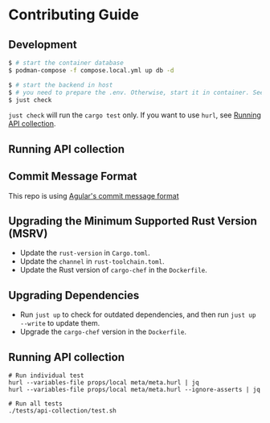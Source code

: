 # Contributing Guide

## Development

```bash
$ # start the container database
$ podman-compose -f compose.local.yml up db -d

$ # start the backend in host
$ # you need to prepare the .env. Otherwise, start it in container. See "Configure Environment Variables"
$ just check
```

`just check` will run the `cargo test` only.
If you want to use `hurl`, see [Running API collection](#running-api-collection).

## Running API collection

## Commit Message Format

This repo is using [Agular's commit message format][commit-message]

## Upgrading the Minimum Supported Rust Version (MSRV)

- Update the `rust-version` in `Cargo.toml`.
- Update the `channel` in `rust-toolchain.toml`.
- Update the Rust version of `cargo-chef` in the `Dockerfile`.

## Upgrading Dependencies

- Run `just up` to check for outdated dependencies, and then run `just up --write` to update them.
- Upgrade the `cargo-chef` version in the `Dockerfile`.

## Running API collection

```shell
# Run individual test
hurl --variables-file props/local meta/meta.hurl | jq
hurl --variables-file props/local meta/meta.hurl --ignore-asserts | jq

# Run all tests
./tests/api-collection/test.sh
```

[commit-message]: https://github.com/angular/angular/blob/2095a08781167e91a60a4cec65c694688b319cd0/CONTRIBUTING.md#-commit-message-format
